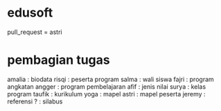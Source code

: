 # edusoft
pull_request = astri

# pembagian tugas
amalia : biodata
risqi : peserta program
salma : wali siswa
fajri : program angkatan
angger : program pembelajaran
afif : jenis nilai
surya : kelas program
taufik : kurikulum
yoga : mapel
astri : mapel peserta
jeremy : referensi
? : silabus
